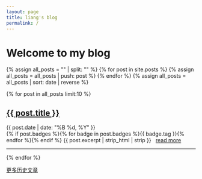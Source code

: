 ```yaml
---
layout: page
title: liang's blog
permalink: /
---
```


# Welcome to my blog

<!-- 这是一个旧博客,不再更新。新博客地址: [while.work](https://while.work){:target="_blank"}  欢迎！ -->

{% assign all_posts = "" | split: "" %}
{% for post in site.posts %}
    {% assign all_posts = all_posts | push: post %}
{% endfor %}
{% assign all_posts = all_posts | sort: date | reverse %}

{% for post in all_posts limit:10 %}
   <div class="post-preview">
   <h2><a href="{{ site.baseurl }}{{ post.url }}">{{ post.title }}</a></h2>
   <span class="post-date">{{ post.date | date: "%B %d, %Y" }}</span><br>
   {% if post.badges %}{% for badge in post.badges %}<span class="badge badge-{{ badge.type }}">{{ badge.tag }}</span>{% endfor %}{% endif %}
   {{ post.excerpt | strip_html | strip }}
      &nbsp;&nbsp;<a text-align:right href="{{ site.baseurl }}{{ post.url }}">read more</a>
   </div>
   <hr>
{% endfor %}

<a href="{{ site.baseurl }}/archive/">更多历史文章</a>